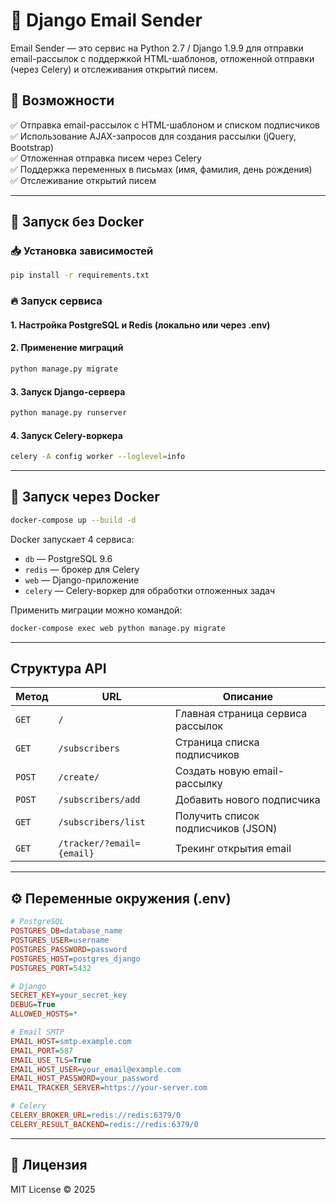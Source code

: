 # 📧 Django Email Sender

&#x20; &#x20;

Email Sender — это сервис на Python 2.7 / Django 1.9.9 для отправки email-рассылок с поддержкой HTML-шаблонов, отложенной отправки (через Celery) и отслеживания открытий писем.

## 📌 Возможности

✅ Отправка email-рассылок с HTML-шаблоном и списком подписчиков\
✅ Использование AJAX-запросов для создания рассылки (jQuery, Bootstrap)\
✅ Отложенная отправка писем через Celery\
✅ Поддержка переменных в письмах (имя, фамилия, день рождения)\
✅ Отслеживание открытий писем

---

## 🚀 Запуск без Docker

### 📥 Установка зависимостей

```bash
pip install -r requirements.txt
```

### 🔥 Запуск сервиса

#### 1. Настройка PostgreSQL и Redis (локально или через .env)

#### 2. Применение миграций

```bash
python manage.py migrate
```

#### 3. Запуск Django-сервера

```bash
python manage.py runserver
```

#### 4. Запуск Celery-воркера

```bash
celery -A config worker --loglevel=info
```

---

## 🐳 Запуск через Docker

```bash
docker-compose up --build -d
```

Docker запускает 4 сервиса:

- `db` — PostgreSQL 9.6
- `redis` — брокер для Celery
- `web` — Django-приложение
- `celery` — Celery-воркер для обработки отложенных задач

Применить миграции можно командой:

```bash
docker-compose exec web python manage.py migrate
```

---

## Структура API

| Метод | URL | Описание |
|--------|-------------------|---------------------------------------------|
| `GET` | `/` | Главная страница сервиса рассылок |
| `GET` | `/subscribers` | Страница списка подписчиков |
| `POST` | `/create/` | Создать новую email-рассылку |
| `POST` | `/subscribers/add` | Добавить нового подписчика |
| `GET` | `/subscribers/list` | Получить список подписчиков (JSON) |
| `GET` | `/tracker/?email={email}` | Трекинг открытия email |

---

## ⚙️ Переменные окружения (.env)

```ini
# PostgreSQL
POSTGRES_DB=database_name
POSTGRES_USER=username
POSTGRES_PASSWORD=password
POSTGRES_HOST=postgres_django
POSTGRES_PORT=5432

# Django
SECRET_KEY=your_secret_key
DEBUG=True
ALLOWED_HOSTS=*

# Email SMTP
EMAIL_HOST=smtp.example.com
EMAIL_PORT=587
EMAIL_USE_TLS=True
EMAIL_HOST_USER=your_email@example.com
EMAIL_HOST_PASSWORD=your_password
EMAIL_TRACKER_SERVER=https://your-server.com

# Celery
CELERY_BROKER_URL=redis://redis:6379/0
CELERY_RESULT_BACKEND=redis://redis:6379/0
```

---

## 📜 Лицензия

MIT License © 2025

